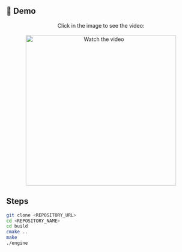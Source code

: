 ## 🎥 Demo

<p align="center">
  Click in the image to see the video:<br><br>
  <a href="https://youtu.be/CoBPU2ZhPSc" target="_blank">
    <img src="https://i.imgur.com/v9tAsWX.png" width="400" alt="Watch the video"/>
  </a>
</p>

## Steps

```bash
git clone <REPOSITORY_URL>
cd <REPOSITORY_NAME>
cd build
cmake ..
make
./engine
